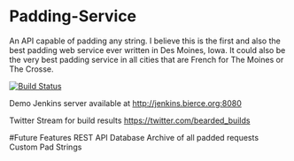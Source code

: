 # Padding-Service
An API capable of padding any string.  I believe this is the first and
also the best padding web service ever written in Des Moines, Iowa.  It
could also be the very best padding service in all cities that are French
for The Moines or The Crosse.

[![Build Status](http://jenkins.bierce.org:8080/buildStatus/icon?job=Padding-Service)](http://jenkins.bierce.org:8080/job/Padding-Service/)

Demo Jenkins server available at http://jenkins.bierce.org:8080

Twitter Stream for build results https://twitter.com/bearded_builds


#Future Features 
REST API
Database Archive of all padded requests
Custom Pad Strings
